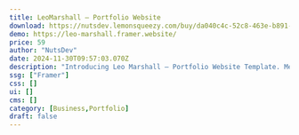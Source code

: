 ```yaml
---
title: LeoMarshall — Portfolio Website
download: https://nutsdev.lemonsqueezy.com/buy/da040c4c-52c8-463e-b891-ae8ba376cf30?aff=YGGpO5
demo: https://leo-marshall.framer.website/
price: 59
author: "NutsDev"
date: 2024-11-30T09:57:03.070Z
description: "Introducing Leo Marshall – Portfolio Website Template. Meticulously designed for professionals seeking to showcase their work with elegance, Leo Marshall elevates your online presence to new heights."
ssg: ["Framer"]
css: []
ui: []
cms: []
category: [Business,Portfolio]
draft: false
---
```


